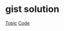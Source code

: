 # gist solution
[Topic](https://gist.github.com/akashhapani/921b12f5fdf751e2c22ab61075a66dc6)
[Code](https://gist.github.com/akashhapani/230466ef0be09afe23a462b5edf11e9a)
